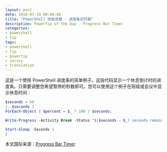 ```yaml
---
layout: post
date: 2018-07-19 00:00:00
title: "PowerShell 技能连载 - 进度条定时器"
description: PowerTip of the Day - Progress Bar Timer
categories:
- powershell
- tip
tags:
- powershell
- tip
- powertip
- series
- translation
---
```

这是一个使用 PowerShell 进度条的简单例子。这段代码显示一个休息倒计时的进度条。只需要调整您希望暂停的秒数即可。您可以使用这个例子在班级或会议中显示休息时间：

```powershell
$seconds = 60
1..$seconds |
ForEach-Object { $percent = $_ * 100 / $seconds; 

Write-Progress -Activity Break -Status "$($seconds - $_) seconds remaining..." -PercentComplete $percent; 

Start-Sleep -Seconds 1
}
```

<!--more-->
本文国际来源：[Progress Bar Timer](http://community.idera.com/powershell/powertips/b/tips/posts/progress-bar-timer)
